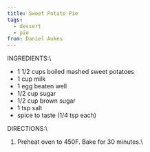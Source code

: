 ```yaml
---
title: Sweet Potato Pie
tags:
  - dessert
  - pie
from: Daniel Aukes
---
```

INGREDIENTS:\

-   1 1/2 cups boiled mashed sweet potatoes
-   1 cup milk
-   1 egg beaten well
-   1/2 cup sugar
-   1/2 cup brown sugar
-   1 tsp salt
-   spice to taste (1/4 tsp each)

DIRECTIONS:\

1.  Preheat oven to 450F. Bake for 30 minutes.\

